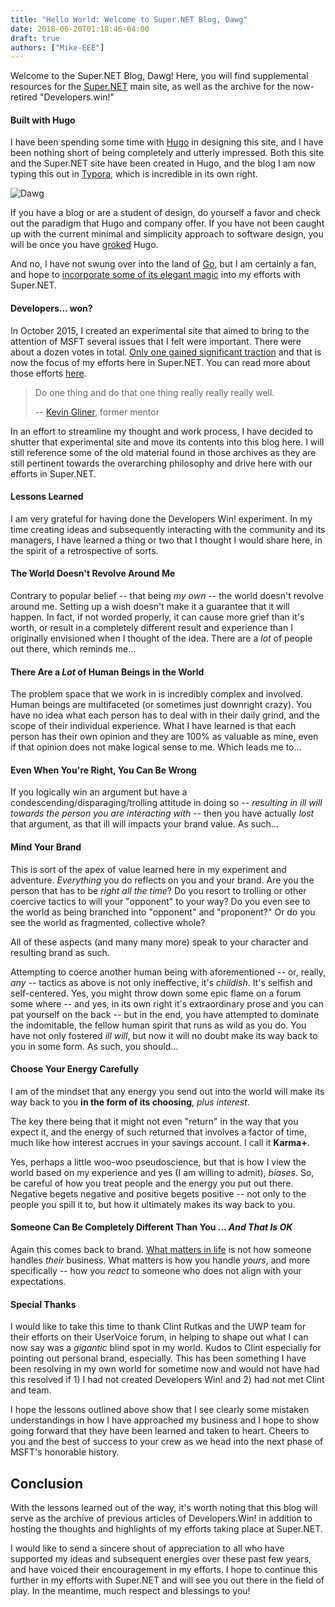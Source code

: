 ```yaml
---
title: "Hello World: Welcome to Super.NET Blog, Dawg"
date: 2018-06-20T01:18:46-04:00
draft: true
authors: ["Mike-EEE"]
---
```


Welcome to the Super.NET Blog, Dawg!  Here, you will find supplemental resources for the [Super.NET](https://superdotnet.run/) main site, as well as the archive for the now-retired "Developers.win!"

#### Built with Hugo

I have been spending some time with [Hugo](https://gohugo.io) in designing this site, and I have been nothing short of being completely and utterly impressed.  Both this site and the Super.NET site have been created in Hugo, and the blog I am now typing this out in [Typora](https://typora.io/), which is incredible in its own right.

![Dawg](/images/Dawg.jpg)

If you have a blog or are a student of design, do yourself a favor and check out the paradigm that Hugo and company offer.  If you have not been caught up with the current minimal and simplicity approach to software design, you will be once you have [groked](https://en.wikipedia.org/wiki/Grok) Hugo.

And no, I have not swung over into the land of [Go](https://golang.org/), but I am certainly a fan, and hope to [incorporate some of its elegant magic](https://en.wikipedia.org/wiki/Ren%C3%A9_Girard#Mimetic_desire) into my efforts with Super.NET.

#### Developers... won?

In October 2015, I created an experimental site that aimed to bring to the attention of MSFT several issues that I felt were important.  There were about a dozen votes in total.  [Only one gained significant traction](https://visualstudio.uservoice.com/forums/121579-visual-studio-ide/suggestions/10027638-create-a-ubiquitous-net-client-application-develo) and that is now the focus of my efforts here in Super.NET.  You can read more about those efforts [here](https://superdotnet.run).

> Do one thing and do that one thing really really really well.
>
> -- [Kevin Gliner](http://www.kevingliner.com/), former mentor

In an effort to streamline my thought and work process, I have decided to shutter that experimental site and move its contents into this blog here.  I will still reference some of the old material found in those archives as they are still pertinent towards the overarching philosophy and drive here with our efforts in Super.NET.

#### Lessons Learned

I am very grateful for having done the Developers Win! experiment.  In my time creating ideas and subsequently interacting with the community and its managers, I have learned a thing or two that I thought I would share here, in the spirit of a retrospective of sorts.

#### The World Doesn't Revolve Around Me

Contrary to popular belief -- that being *my own* -- the world doesn't revolve around me.  Setting up a wish doesn't make it a guarantee that it will happen.  In fact, if not worded properly, it can cause more grief than it's worth, or result in a completely different result and experience than I originally envisioned when I thought of the idea.  There are a *lot* of people out there, which reminds me...

#### There Are a *Lot* of Human Beings in the World

The problem space that we work in is incredibly complex and involved.  Human beings are multifaceted (or sometimes just downright crazy).  You have no idea what each person has to deal with in their daily grind, and the scope of their individual experience.  What I have learned is that each person has their own opinion and they are 100% as valuable as mine, even if that opinion does not make logical sense to me.  Which leads me to...

#### Even When You're Right, You Can Be Wrong

If you logically win an argument but have a condescending/disparaging/trolling attitude in doing so -- *resulting in ill will towards the person you are interacting with* -- then you have actually *lost* that argument, as that ill will impacts your brand value.  As such...

#### Mind Your Brand

This is sort of the apex of value learned here in my experiment and adventure.  *Everything* you do reflects on you and your brand.  Are you the person that has to be *right all the time*?  Do you resort to trolling or other coercive tactics to will your "opponent" to your way?  Do you even see to the world as being branched into "opponent" and "proponent?"  Or do you see the world as fragmented, collective whole?  

All of these aspects (and many many more) speak to your character and resulting brand as such.

Attempting to coerce another human being with aforementioned -- or, really, *any* -- tactics as above is not only ineffective, it's *childish*.  It's selfish and self-centered.  Yes, you might throw down some epic flame on a forum some where -- and yes, in its own right it's extraordinary prose and you can pat yourself on the back -- but in the end, you have attempted to dominate the indomitable, the fellow human spirit that runs as wild as you do.  You have not only fostered *ill will*, but now it will no doubt make its way back to you in some form.  As such, you should...

#### Choose Your Energy Carefully

I am of the mindset that any energy you send out into the world will make its way back to you **in the form of its choosing**, *plus interest*.  

The key there being that it might not even "return" in the way that you expect it, and the energy of such returned that involves a factor of time, much like how interest accrues in your savings account.  I call it **Karma+**.  

Yes, perhaps a little woo-woo pseudoscience, but that is how I view the world based on my experience and yes (I am willing to admit), *biases*.  So, be careful of how you treat people and the energy you put out there.  Negative begets negative and positive begets positive -- not only to the people you spill it to, but how it ultimately makes its way back to you.

#### Someone Can Be Completely Different Than You ... *And That Is OK*

Again this comes back to brand.  [What matters in life](https://youtu.be/Oo9buo9Mtos) is not how someone handles *their* business.  What matters is how you handle *yours*, and more specifically -- how you *react* to someone who does not align with your expectations.

#### Special Thanks

I would like to take this time to thank Clint Rutkas and the UWP team for their efforts on their UserVoice forum, in helping to shape out what I can now say was a *gigantic* blind spot in my world.  Kudos to Clint especially for pointing out personal brand, especially.  This has been something I have been resolving in my own world for sometime now and would not have had this resolved if 1) I had not created Developers Win! and 2) had not met Clint and team.

I hope the lessons outlined above show that I see clearly some mistaken understandings in how I have approached my business and I hope to show going forward that they have been learned and taken to heart.  Cheers to you and the best of success to your crew as we head into the next  phase of MSFT's honorable history.

## Conclusion

With the lessons learned out of the way, it's worth noting that this blog will serve as the archive of previous articles of Developers.Win! in addition to hosting the thoughts and highlights of my efforts taking place at Super.NET.  

I would like to send a sincere shout of appreciation to all who have supported my ideas and subsequent energies over these past few years, and have voiced their encouragement in my efforts.  I hope to continue this further in my efforts with Super.NET and will see you out there in the field of play.  In the meantime, much respect and blessings to you!